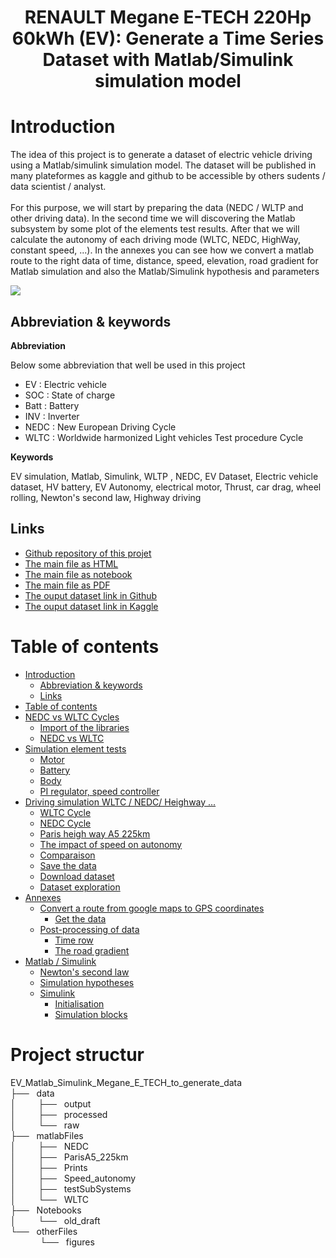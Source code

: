 <h1 style="text-align:center;">
RENAULT Megane E-TECH 220Hp 60kWh (EV): Generate a Time Series Dataset with Matlab/Simulink simulation model 
   
</h1>

# Introduction

The idea of this project is to generate a dataset of electric vehicle driving using a Matlab/simulink simulation model. The dataset will be published in many plateformes as kaggle and github to be accessible by others sudents / data scientist / analyst. <br><br>
For this purpose, we will start by preparing the data (NEDC / WLTP and other driving data). In the second time we will discovering the Matlab subsystem by some plot of the elements test results. After that we will calculate the autonomy of each driving mode (WLTC, NEDC, HighWay, constant speed, ...). In the annexes you can see how we convert a matlab route to the right data of time, distance, speed, elevation, road gradient for Matlab simulation and also the Matlab/Simulink hypothesis and parameters

<img src='https://bouz1.github.io/fils/MEGAN_ETECH_220/projectCoverPicture.png'>


## Abbreviation & keywords

**Abbreviation**

Below some abbreviation that well be used in this project

* EV : Electric vehicle
* SOC : State of charge 
* Batt : Battery
* INV : Inverter
* NEDC : New European Driving Cycle
* WLTC : Worldwide harmonized Light vehicles Test procedure Cycle

**Keywords**

EV simulation, Matlab, Simulink, WLTP , NEDC, EV Dataset, Electric vehicle dataset, HV battery, EV Autonomy, electrical motor, Thrust, car drag, wheel rolling, Newton's second law, Highway driving

## Links

* [Github repository of this projet](https://github.com/bouz1/EV_Matlab_Simulink_Megane_E_TECH_to_generate_data)
* [The main file as HTML](https://bouz1.github.io/fils/MEGAN_ETECH_220/EV_Megan_E_TECH_Simulation_V0.html)
* [The main file as notebook](https://github.com/bouz1/EV_Matlab_Simulink_Megane_E_TECH_to_generate_data/blob/main/Notebooks/EV_Megan_E_TECH_Simulation_V0.ipynb)
* [The main file as PDF](https://github.com/bouz1/EV_Matlab_Simulink_Megane_E_TECH_to_generate_data/blob/main/otherFiles/EV_Megan_E_TECH_Simulation_V0.pdf)
* [The ouput dataset link in Github](https://github.com/bouz1/EV_Matlab_Simulink_Megane_E_TECH_to_generate_data/tree/main/data/output)
* [The ouput dataset link in Kaggle](https://www.kaggle.com/datasets/bozzabb/ev-matlabsimulink-megane-e-tech-time-series-data/data)

# Table of contents
* [Introduction](#title_1)
	* [Abbreviation & keywords](#title_2)
	* [Links](#title_3)
* [Table of contents](#title_4)
* [NEDC vs WLTC Cycles](#title_5)
	* [Import of the libraries](#title_6)
	* [NEDC vs WLTC ](#title_7)
* [Simulation element tests](#title_8)
	* [Motor](#title_9)
	* [Battery](#title_10)
	* [Body ](#title_11)
	* [PI regulator, speed controller ](#title_12)
* [Driving simulation WLTC / NEDC/ Heighway ...](#title_13)
	* [WLTC Cycle](#title_14)
	* [NEDC Cycle](#title_15)
	* [Paris heigh way A5 225km](#title_16)
	* [The impact of speed on autonomy](#title_17)
	* [Comparaison](#title_18)
	* [Save the data](#title_19)
	* [Download dataset](#title_20)
	* [Dataset exploration](#title_21)
* [Annexes](#title_22)
	* [Convert a route from google maps to GPS coordinates](#title_23)
		* [Get the data ](#title_24)
	* [Post-processing of data](#title_25)
		* [Time row ](#title_26)
		* [The road gradient ](#title_27)
* [Matlab / Simulink](#title_28)
	* [Newton's second law](#title_29)
	* [Simulation hypotheses](#title_30)
	* [Simulink](#title_31)
		* [Initialisation ](#title_32)
		* [Simulation blocks ](#title_33)
# Project structur
EV_Matlab_Simulink_Megane_E_TECH_to_generate_data<br>├──$~~~$data<br>│$~~~$$~~~$$~~~$├──$~~~$output<br>│$~~~$$~~~$$~~~$├──$~~~$processed<br>│$~~~$$~~~$$~~~$└──$~~~$raw<br>├──$~~~$matlabFiles<br>│$~~~$$~~~$$~~~$├──$~~~$NEDC<br>│$~~~$$~~~$$~~~$├──$~~~$ParisA5_225km<br>│$~~~$$~~~$$~~~$├──$~~~$Prints<br>│$~~~$$~~~$$~~~$├──$~~~$Speed_autonomy<br>│$~~~$$~~~$$~~~$├──$~~~$testSubSystems<br>│$~~~$$~~~$$~~~$└──$~~~$WLTC<br>├──$~~~$Notebooks<br>│$~~~$$~~~$$~~~$└──$~~~$old_draft<br>└──$~~~$otherFiles<br>$~~~$$~~~$$~~~$$~~~$└──$~~~$figures
